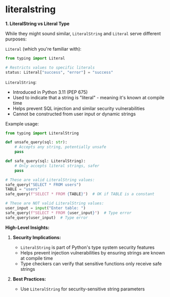 # literalstring

**1. LiteralString vs Literal Type**

While they might sound similar, `LiteralString` and `Literal` serve different purposes:

`Literal` (which you're familiar with):
```python
from typing import Literal

# Restricts values to specific literals
status: Literal["success", "error"] = "success"
```

`LiteralString`:
- Introduced in Python 3.11 (PEP 675)
- Used to indicate that a string is "literal" - meaning it's known at compile time
- Helps prevent SQL injection and similar security vulnerabilities
- Cannot be constructed from user input or dynamic strings

Example usage:
```python
from typing import LiteralString

def unsafe_query(sql: str):
    # Accepts any string, potentially unsafe
    pass

def safe_query(sql: LiteralString):
    # Only accepts literal strings, safer
    pass

# These are valid LiteralString values:
safe_query("SELECT * FROM users")
TABLE = "users"
safe_query(f"SELECT * FROM {TABLE}")  # OK if TABLE is a constant

# These are NOT valid LiteralString values:
user_input = input("Enter table: ")
safe_query(f"SELECT * FROM {user_input}")  # Type error
safe_query(user_input)  # Type error
```
**High-Level Insights:**

1. **Security Implications:**
   - `LiteralString` is part of Python's type system security features
   - Helps prevent injection vulnerabilities by ensuring strings are known at compile time
   - Type checkers can verify that sensitive functions only receive safe strings

2. **Best Practices:**
   - Use `LiteralString` for security-sensitive string parameters
